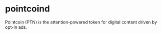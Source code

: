 # pointcoind
Pointcoin (PTN) is the attention-powered token for digital content driven by opt-in ads.
